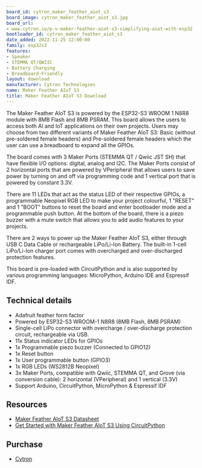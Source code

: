 ```yaml
---
board_id: cytron_maker_feather_aiot_s3
board_image: cytron_maker_feather_aiot_s3.jpg
board_url:
- www.cytron.io/p-v-maker-feather-aiot-s3-simplifying-aiot-with-esp32
bootloader_id: cytron_maker_feather_aiot_s3
date_added: 2022-11-25 12:00:00
family: esp32s3
features:
- Speaker
- STEMMA QT/QWIIC
- Battery Charging
- Breadboard-Friendly
layout: download
manufacturer: Cytron Technologies
name: Maker Feather AIoT S3
title: Maker Feather AIoT S3 Download
---
```


The Maker Feather AIoT S3 is powered by the ESP32-S3 WROOM 1 N8R8 module with 8MB Flash and 8MB PSRAM. This board allows the users to access both AI and IoT applications on their own projects. Users may choose from two different variants of Maker Feather AIoT S3: Basic (without pre-soldered female headers) and Pre-soldered female headers which the user can use a breadboard to expand all the GPIOs.

The board comes with 3 Maker Ports (STEMMA QT / Qwiic JST SH) that have flexible I/O options: digital, analog and I2C. The Maker Ports consist of 2 horizontal ports that are powered by VPeripheral that allows users to save power by turning  on and off via programming code and 1 vertical port that is powered by constant 3.3V.

There are 11 LEDs that act as the status LED of their respective GPIOs, a programmable Neopixel RGB LED to make your project colourful, 1 "RESET" and 1 "BOOT" buttons to reset the board and enter bootloader mode and a programmable push button. At the bottom of the board, there is a piezo buzzer with a mute switch that allows you to add audio features to your projects.

There are 2 ways to power up the Maker Feather AIoT S3, either through USB C Data Cable or rechargeable LiPo/Li-Ion Battery. The built-in 1-cell LiPo/Li-Ion charger port comes with overcharged and over-discharged protection features.

This board is pre-loaded with CircuitPython and is also supported by various programming languages: MicroPython, Arduino IDE and Espressif IDF.

## Technical details

- Adafruit feather form factor
- Powered by ESP32-S3 WROOM-1 N8R8 (8MB Flash, 8MB PSRAM)
- Single-cell LiPo connector with overcharge / over-discharge protection circuit, rechargeable via USB.
- 11x Status indicator LEDs for GPIOs
- 1x Programmable piezo buzzer (Connected to GPIO12)
- 1x Reset button
- 1x User programmable button (GPIO3)
- 1x RGB LEDs (WS2812B Neopixel)
- 3x Maker Ports, compatible with Qwiic, STEMMA QT, and Grove (via conversion cable): 2 horizontal (VPeripheral) and 1 vertical (3.3V)
- Support Arduino, CircuitPython, MicroPython & Espressif IDF

## Resources

- [Maker Feather AIoT S3 Datasheet](https://docs.google.com/document/d/1vVYSdn84I8Hvi9SWHU54lhH_vWlhD3mwJ6pcSyLNGcE/edit?usp=sharing)
- [Get Started with Maker Feather AIoT S3 Using CircuitPython](https://cytron.io/tutorial/get-started-with-maker-feather-aIot-s3-using-circuitpyhton)

## Purchase

* [Cytron](https://cytron.io/p-v-maker-feather-aiot-s3-simplifying-aiot-with-esp32)
